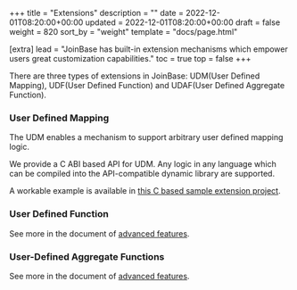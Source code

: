 +++
title = "Extensions"
description = ""
date = 2022-12-01T08:20:00+00:00
updated = 2022-12-01T08:20:00+00:00
draft = false
weight = 820
sort_by = "weight"
template = "docs/page.html"

[extra]
lead = "JoinBase has built-in extension mechanisms which empower users great customization capabilities."
toc = true
top = false
+++

There are three types of extensions in JoinBase: UDM(User Defined Mapping), UDF(User Defined Function) and UDAF(User Defined Aggregate Function).

### User Defined Mapping

The UDM enables a mechanism to support arbitrary user defined mapping logic. 

We provide a C ABI based API for UDM. Any logic in any language which can be compiled into the API-compatible dynamic library are supported.

A workable example is available in [this C based sample extension project](https://github.com/open-joinbase/extensions).

### User Defined Function

See more in the document of [advanced features](/docs/references/advanced).

### User-Defined Aggregate Functions

See more in the document of [advanced features](/docs/references/advanced).